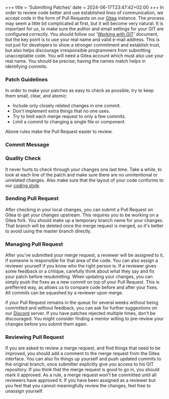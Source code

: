 +++
title = 'Submitting Patches'
date = 2024-06-17T23:47:42+02:00
+++
In order to review code better and use established lines of communication, we accept code in the form of Pull Requests
on our [Gitea](https://git.codingworkshop.eu.org/xt-sys/exectos/pulls) instance. The process may seem a little bit
complicated at first, but it will become very natural. It is important for us, to make sure the author and email settings
for your GIT are configured correctly. You should follow our '[Working with GIT](/contributing/working-with-git)' document,
but the key point is to use your real name and valid e-mail address. This is not just for developers to show a stronger
commitment and establish trust, but also helps discourage irresponsible programmers from submitting unacceptable code.
You will need a Gitea account which must also use your real name. You should be precise; having the names match helps in
identifying commits.

### Patch Guidelines
In order to make your patches as easy to check as possible, try to keep them small, clear, and atomic:
 * Include only closely related changes in one commit.
 * Don't implement extra things that no one uses.
 * Try to limit each merge request to only a few commits.
 * Limit a commit to changing a single file or component.

Above rules make the Pull Request easier to review.

### Commit Message


### Quality Check
It never hurts to check through your changes one last time. Take a while, to look at each line of the patch and make sure
there are no unintentional or unrelated changes. Also make sure that the layout of your code conforms to our
[coding style](/contributing/coding-style).

### Sending Pull Request
After checking in your local changes, you can submit a Pull Request on Gitea to get your changes upstream. This requires
you to be working on a Gitea fork. You should make up a temporary branch name for your changes. That branch will be deleted
once the merge request is merged, so it's better to avoid using the master branch directly.

### Managing Pull Request
After you've submitted your merge request, a reviewer will be assigned to it, if someone is responsible for that area of
the code. You can also assign a reviewer yourself if you know who the right person is. If a reviewer gives some feedback
or a critique, carefully think about what they say and fix your patch before resubmitting. When updating your changes, you
can simply push the fixes as a new commit on top of your Pull Request. This is prefferred way, as allows us to compare
code before and after your fixes. All commits can be squashed by a reviewer upon merge.

If your Pull Request remains in the queue for several weeks without being committed and without feedback, you can ask for
further suggestions on our [Discord](/contact-us) server. If you have patches rejected multiple times, don't be discouraged.
You might consider finding a mentor willing to pre-review your changes before you submit them again.

### Reviewing Pull Request
If you are asked to review a merge request, and find things that need to be improved, you should add a comment to the merge
request from the Gitea interface. You can also fix things up yourself and push updated commits to the original branch, once
submitter explicitly give you access to his GIT repository. If you think that the merge request is good to go in, you
should mark it approved. As a rule, a merge request won't be committed until all reviewers have approved it. If you have
been assigned as a reviewer but you feel that you cannot meaningfully review the changes, feel free to unassign yourself.
